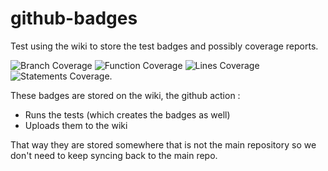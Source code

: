 # github-badges
Test using the wiki to store the test badges and possibly coverage reports.

![Branch Coverage]( https://github.com/chris-heathwood-uoy/github-badges/wiki/badge-branches.svg) ![Function Coverage]( https://github.com/chris-heathwood-uoy/github-badges/wiki/badge-functions.svg) ![Lines Coverage]( https://github.com/chris-heathwood-uoy/github-badges/wiki/badge-lines.svg) ![Statements Coverage]( https://github.com/chris-heathwood-uoy/github-badges/wiki/badge-statements.svg).

These badges are stored on the wiki, the github action :

* Runs the tests (which creates the badges as well)
* Uploads them to the wiki

That way they are stored somewhere that is not the main repository so we don't need to keep syncing back to the main repo.
